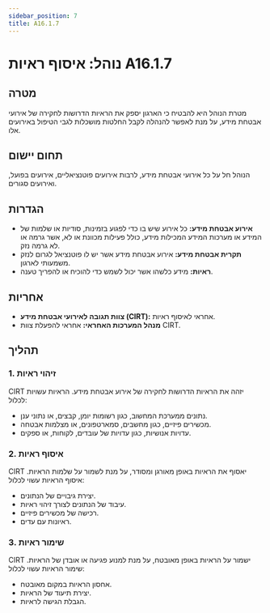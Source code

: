 ```yaml
---
sidebar_position: 7
title: A16.1.7
---
```


# נוהל: איסוף ראיות A16.1.7

## מטרה
מטרת הנוהל היא להבטיח כי הארגון יספק את הראיות הדרושות לחקירה של אירועי אבטחת מידע, על מנת לאפשר להנהלה לקבל החלטות מושכלות לגבי הטיפול באירועים אלו.

## תחום יישום
הנוהל חל על כל אירועי אבטחת מידע, לרבות אירועים פוטנציאליים, אירועים בפועל, ואירועים סגורים.

## הגדרות
- **אירוע אבטחת מידע:** כל אירוע שיש בו כדי לפגוע בזמינות, סודיות או שלמות של המידע או מערכות המידע המכילות מידע, כולל פעילות מכוונת או לא, אשר גרמה או לא גרמה נזק.
- **תקרית אבטחת מידע:** אירוע אבטחת מידע אשר יש לו פוטנציאל לגרום לנזק משמעותי לארגון.
- **ראיות:** מידע כלשהו אשר יכול לשמש כדי להוכיח או להפריך טענה.

## אחריות
- **צוות תגובה לאירועי אבטחת מידע (CIRT):** אחראי לאיסוף ראיות.
- **מנהל המערכות האחראי:** אחראי להפעלת צוות CIRT.

## תהליך
### 1. זיהוי ראיות
CIRT יזהה את הראיות הדרושות לחקירה של אירוע אבטחת מידע. הראיות עשויות לכלול:
- נתונים ממערכת המחשוב, כגון רשומות יומן, קבצים, או נתוני ענן.
- מכשירים פיזיים, כגון מחשבים, סמארטפונים, או מצלמות אבטחה.
- עדויות אנושיות, כגון עדויות של עובדים, לקוחות, או ספקים.

### 2. איסוף ראיות
CIRT יאסוף את הראיות באופן מאורגן ומסודר, על מנת לשמור על שלמות הראיות. איסוף הראיות עשוי לכלול:
- יצירת גיבויים של הנתונים.
- עיבוד של הנתונים לצורך זיהוי ראיות.
- רכישה של מכשירים פיזיים.
- ראיונות עם עדים.

### 3. שימור ראיות
CIRT ישמור על הראיות באופן מאובטח, על מנת למנוע פגיעה או אובדן של הראיות. שימור הראיות עשוי לכלול:
- אחסון הראיות במקום מאובטח.
- יצירת תיעוד של הראיות.
- הגבלת הגישה לראיות.